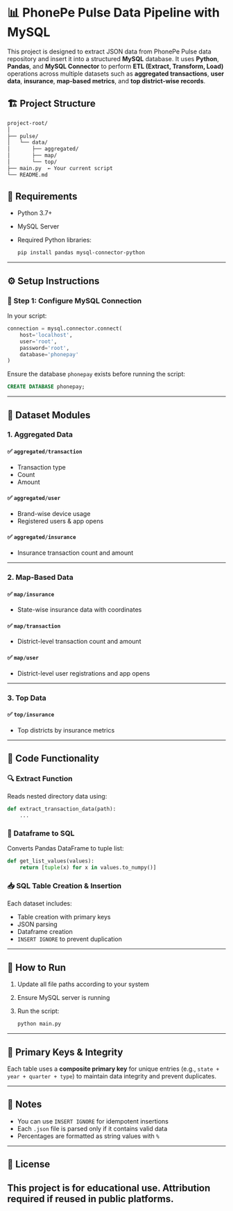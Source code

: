 # 📊 PhonePe Pulse Data Pipeline with MySQL

This project is designed to extract JSON data from PhonePe Pulse data repository and insert it into a structured **MySQL** database. It uses **Python**, **Pandas**, and **MySQL Connector** to perform **ETL (Extract, Transform, Load)** operations across multiple datasets such as **aggregated transactions**, **user data**, **insurance**, **map-based metrics**, and **top district-wise records**.
## 🏗️ Project Structure

```bash
project-root/
│
├── pulse/
│   └── data/
│       ├── aggregated/
│       ├── map/
│       └── top/
├── main.py  ← Your current script
└── README.md
```

## 🔧 Requirements

* Python 3.7+
* MySQL Server
* Required Python libraries:

  ```bash
  pip install pandas mysql-connector-python
  ```

---

## ⚙️ Setup Instructions

### 🔌 Step 1: Configure MySQL Connection

In your script:

```python
connection = mysql.connector.connect(
    host='localhost',
    user='root',
    password='root',
    database='phonepay'
)
```

Ensure the database `phonepay` exists before running the script:

```sql
CREATE DATABASE phonepay;
```

---

## 📁 Dataset Modules

### 1. Aggregated Data

#### ✅ `aggregated/transaction`

* Transaction type
* Count
* Amount

#### ✅ `aggregated/user`

* Brand-wise device usage
* Registered users & app opens

#### ✅ `aggregated/insurance`

* Insurance transaction count and amount

---

### 2. Map-Based Data

#### ✅ `map/insurance`

* State-wise insurance data with coordinates

#### ✅ `map/transaction`

* District-level transaction count and amount

#### ✅ `map/user`

* District-level user registrations and app opens

---

### 3. Top Data

#### ✅ `top/insurance`

* Top districts by insurance metrics

---

## 🧠 Code Functionality

### 🔍 Extract Function

Reads nested directory data using:

```python
def extract_transaction_data(path):
    ...
```

### 🧾 Dataframe to SQL

Converts Pandas DataFrame to tuple list:

```python
def get_list_values(values):
    return [tuple(x) for x in values.to_numpy()]
```

### 📥 SQL Table Creation & Insertion

Each dataset includes:

* Table creation with primary keys
* JSON parsing
* Dataframe creation
* `INSERT IGNORE` to prevent duplication

---

## 🏁 How to Run

1. Update all file paths according to your system
2. Ensure MySQL server is running
3. Run the script:

   ```bash
   python main.py
   ```

---

## 🔐 Primary Keys & Integrity

Each table uses a **composite primary key** for unique entries (e.g., `state + year + quarter + type`) to maintain data integrity and prevent duplicates.

---

## 📌 Notes

* You can use `INSERT IGNORE` for idempotent insertions
* Each `.json` file is parsed only if it contains valid data
* Percentages are formatted as string values with `%`

---
## 📜 License
This project is for educational use. Attribution required if reused in public platforms.
---
